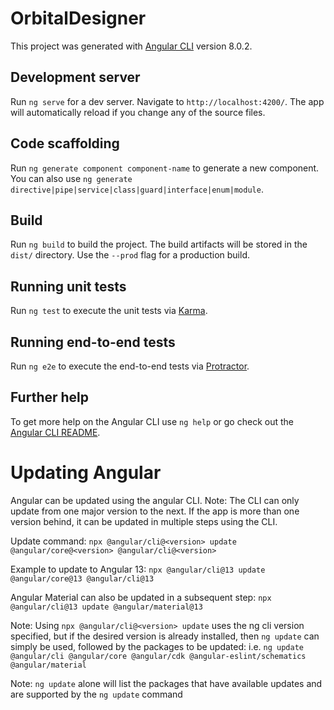 # OrbitalDesigner

This project was generated with [Angular CLI](https://github.com/angular/angular-cli) version 8.0.2.

## Development server

Run `ng serve` for a dev server. Navigate to `http://localhost:4200/`. The app will automatically reload if you change any of the source files.

## Code scaffolding

Run `ng generate component component-name` to generate a new component. You can also use `ng generate directive|pipe|service|class|guard|interface|enum|module`.

## Build

Run `ng build` to build the project. The build artifacts will be stored in the `dist/` directory. Use the `--prod` flag for a production build.

## Running unit tests

Run `ng test` to execute the unit tests via [Karma](https://karma-runner.github.io).

## Running end-to-end tests

Run `ng e2e` to execute the end-to-end tests via [Protractor](http://www.protractortest.org/).

## Further help

To get more help on the Angular CLI use `ng help` or go check out the [Angular CLI README](https://github.com/angular/angular-cli/blob/master/README.md).

# Updating Angular

Angular can be updated using the angular CLI. Note: The CLI can only update from one major version to the next. If the app is more than one version behind, it can be updated in multiple steps using the CLI.

Update command: `npx @angular/cli@<version> update @angular/core@<version> @angular/cli@<version>`

Example to update to Angular 13: `npx @angular/cli@13 update @angular/core@13 @angular/cli@13`

Angular Material can also be updated in a subsequent step: `npx @angular/cli@13 update @angular/material@13`

Note: Using `npx @angular/cli@<version> update` uses the ng cli version specified, but if the desired version is already installed, then `ng update` can simply be used, followed by the packages to be updated: i.e. `ng update @angular/cli @angular/core @angular/cdk @angular-eslint/schematics @angular/material`

Note: `ng update` alone will list the packages that have available updates and are supported by the `ng update` command

